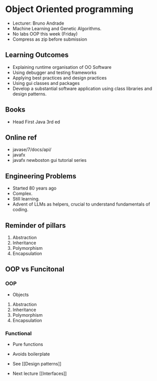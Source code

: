 # Object Oriented programming

- Lecturer: Bruno Andrade
- Machine Learning and Genetic Algorithms.
- No labs OOP this week (Friday)
- Compress as zip before submission

## Learning Outcomes

- Explaining runtime organisation of OO Software
- Using debugger and testing frameworks
- Applying best practices and design practices
- Using gui classes and packages 
- Develop a substantial software application using class libraries and design patterns.

## Books

- Head First Java 3rd ed

## Online ref

- javase/7/docs/api/
- javafx
- javafx newboston gui tutorial series

## Engineering Problems

- Started 80 years ago
- Complex.
- Still learning.
- Advent of LLMs as helpers, crucial to understand fundamentals of coding.

## Reminder of pillars
1. Abstraction
2. Inheritance
3. Polymorphism
4. Encapsulation

## OOP vs Funcitonal

### OOP
- Objects
1. Abstraction
2. Inheritance
3. Polymorphism
4. Encapsulation
### Functional

- Pure functions
- Avoids boilerplate

- See [[Design patterns]]
- Next lecture [[Interfaces]]